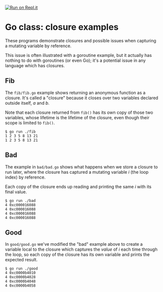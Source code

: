 [![Run on Repl.it](https://repl.it/badge/github/matt4biz/go-class-closure)](https://repl.it/github/matt4biz/go-class-closure)


# Go class: closure examples
These programs demonstrate closures and possible issues when capturing a mutating variable by reference.

This issue is often illustrated with a goroutine example, but it actually has nothing to do with goroutines (or even Go); it's a potential issue in any language which has closures.

## Fib
The `fib/fib.go` example shows returning an anonymous function as a closure. It's called a "closure" because it closes over two variables declared outside itself, *a* and *b*.

Note that each closure returned from `fib()` has its own copy of those two variables, whose lifetime is the lifetime of the closure, even though their scope is limited to `fib()`.

	$ go run ./fib
	1 2 3 5 8 13 21
	1 2 3 5 8 13 21

## Bad
The example in `bad/bad.go` shows what happens when we store a closure to run later, where the closure has captured a mutating variable *i* (the loop index) by reference.

Each copy of the closure ends up reading and printing the same *i* with its final value.

	$ go run ./bad
	4 0xc000016088
	4 0xc000016088
	4 0xc000016088
	4 0xc000016088

## Good
In `good/good.go` we've modified the "bad" example above to create a variable local to the closure which captures the *value* of *i* each time through the loop, so each copy of the closure has its own variable and prints the expected result.

	$ go run ./good
	4 0xc0000b4010
	4 0xc0000b4028
	4 0xc0000b4048
	4 0xc0000b4058

